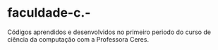 # faculdade-c.-
Códigos aprendidos e desenvolvidos no primeiro periodo do curso de ciência da computação com a Professora Ceres.
